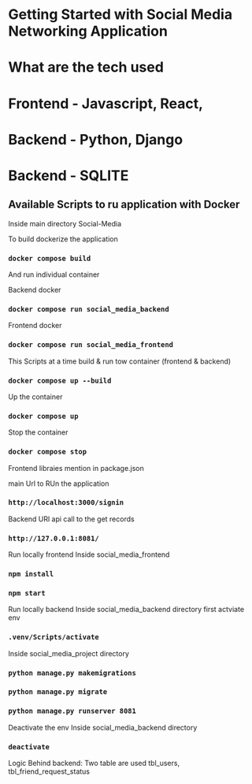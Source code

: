# Getting Started with Social Media Networking Application

# What are the tech used 
# Frontend - Javascript, React, 
# Backend - Python, Django
# Backend - SQLITE

## Available Scripts to ru application with Docker 

Inside main directory Social-Media

To build dockerize the application
### `docker compose build`
And run individual container

Backend docker
### `docker compose run social_media_backend`

Frontend docker
### `docker compose run social_media_frontend`

This Scripts at a time build & run tow container (frontend & backend)
### `docker compose up --build`

Up the container
### `docker compose up`

Stop the container
### `docker compose stop`

Frontend libraies
mention in package.json

main Url to RUn the application
### `http://localhost:3000/signin`

Backend URl api call to the get records

### `http://127.0.0.1:8081/`


Run locally frontend 
Inside social_media_frontend
### `npm install`
### `npm start`

Run locally backend 
Inside social_media_backend directory
first actviate env 
### `.venv/Scripts/activate`

Inside social_media_project directory
### `python manage.py makemigrations`
### `python manage.py migrate`
### `python manage.py runserver 8081`

Deactivate the env
Inside social_media_backend directory
### `deactivate`


Logic Behind backend:
Two table are used 
tbl_users, tbl_friend_request_status

